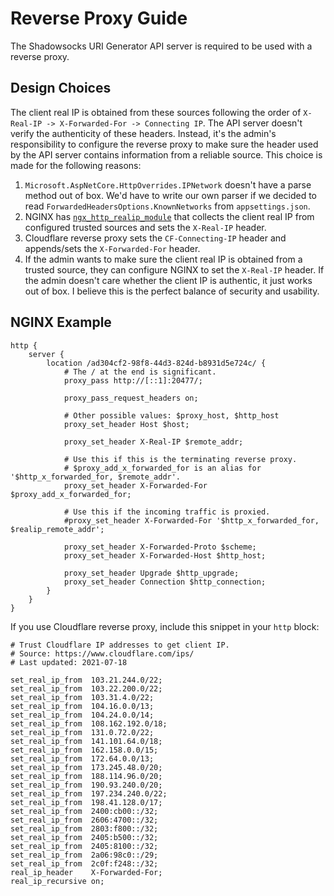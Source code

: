 # Reverse Proxy Guide

The Shadowsocks URI Generator API server is required to be used with a reverse proxy.

## Design Choices

The client real IP is obtained from these sources following the order of `X-Real-IP -> X-Forwarded-For -> Connecting IP`. The API server doesn't verify the authenticity of these headers. Instead, it's the admin's responsibility to configure the reverse proxy to make sure the header used by the API server contains information from a reliable source. This choice is made for the following reasons:

1. `Microsoft.AspNetCore.HttpOverrides.IPNetwork` doesn't have a parse method out of box. We'd have to write our own parser if we decided to read `ForwardedHeadersOptions.KnownNetworks` from `appsettings.json`.
2. NGINX has [`ngx_http_realip_module`](http://nginx.org/en/docs/http/ngx_http_realip_module.html) that collects the client real IP from configured trusted sources and sets the `X-Real-IP` header.
3. Cloudflare reverse proxy sets the `CF-Connecting-IP` header and appends/sets the `X-Forwarded-For` header.
4. If the admin wants to make sure the client real IP is obtained from a trusted source, they can configure NGINX to set the `X-Real-IP` header. If the admin doesn't care whether the client IP is authentic, it just works out of box. I believe this is the perfect balance of security and usability.

## NGINX Example

```nginx
http {
    server {
        location /ad304cf2-98f8-44d3-824d-b8931d5e724c/ {
            # The / at the end is significant.
            proxy_pass http://[::1]:20477/;

            proxy_pass_request_headers on;

            # Other possible values: $proxy_host, $http_host
            proxy_set_header Host $host;

            proxy_set_header X-Real-IP $remote_addr;

            # Use this if this is the terminating reverse proxy.
            # $proxy_add_x_forwarded_for is an alias for '$http_x_forwarded_for, $remote_addr'.
            proxy_set_header X-Forwarded-For $proxy_add_x_forwarded_for;

            # Use this if the incoming traffic is proxied.
            #proxy_set_header X-Forwarded-For '$http_x_forwarded_for, $realip_remote_addr';

            proxy_set_header X-Forwarded-Proto $scheme;
            proxy_set_header X-Forwarded-Host $http_host;

            proxy_set_header Upgrade $http_upgrade;
            proxy_set_header Connection $http_connection;
        }
    }
}
```

If you use Cloudflare reverse proxy, include this snippet in your `http` block:

```nginx
# Trust Cloudflare IP addresses to get client IP.
# Source: https://www.cloudflare.com/ips/
# Last updated: 2021-07-18

set_real_ip_from  103.21.244.0/22;
set_real_ip_from  103.22.200.0/22;
set_real_ip_from  103.31.4.0/22;
set_real_ip_from  104.16.0.0/13;
set_real_ip_from  104.24.0.0/14;
set_real_ip_from  108.162.192.0/18;
set_real_ip_from  131.0.72.0/22;
set_real_ip_from  141.101.64.0/18;
set_real_ip_from  162.158.0.0/15;
set_real_ip_from  172.64.0.0/13;
set_real_ip_from  173.245.48.0/20;
set_real_ip_from  188.114.96.0/20;
set_real_ip_from  190.93.240.0/20;
set_real_ip_from  197.234.240.0/22;
set_real_ip_from  198.41.128.0/17;
set_real_ip_from  2400:cb00::/32;
set_real_ip_from  2606:4700::/32;
set_real_ip_from  2803:f800::/32;
set_real_ip_from  2405:b500::/32;
set_real_ip_from  2405:8100::/32;
set_real_ip_from  2a06:98c0::/29;
set_real_ip_from  2c0f:f248::/32;
real_ip_header    X-Forwarded-For;
real_ip_recursive on;
```

